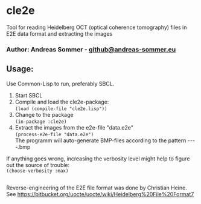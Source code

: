 # cle2e
Tool for reading Heidelberg OCT (optical coherence tomography) files in E2E data format and extracting the images

### Author: Andreas Sommer - github@andreas-sommer.eu

## Usage:
Use Common-Lisp to run, preferably SBCL.

1) Start SBCL
2) Compile and load the cle2e-package:  
   <code>(load (compile-file "cle2e.lisp"))</code>
3) Change to the package  
   <code>(in-package :cle2e)</code>
4) Extract the images from the e2e-file "data.e2e"  
   <code>(process-e2e-file "data.e2e")</code>  
   The programm will auto-generate BMP-files according to the pattern <patientname>-<birthday>-<side>-<type>-<runningnumber>.bmp

If anything goes wrong, increasing the verbosity level might help to figure out the source of trouble:  
<code>(choose-verbosity :max)</code>

##

Reverse-engineering of the E2E file format was done by Christian Heine.  
See https://bitbucket.org/uocte/uocte/wiki/Heidelberg%20File%20Format7
